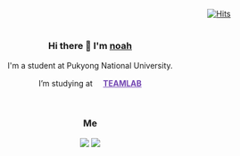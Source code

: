 <div text align = right>

[![Hits](https://hits.seeyoufarm.com/api/count/incr/badge.svg?url=https%3A%2F%2Fgithub.com%2Fpizzalist%2Fhit-counter&count_bg=%2379C83D&title_bg=%23555555&icon=github.svg&icon_color=%23E7E7E7&title=hits&edge_flat=false)](https://hits.seeyoufarm.com)

</div>

<div align='center'>

  <h1>
     
  <h3>Hi there 👋  I'm  <a href="https://pepper-origami-952.notion.site/pizzalist-9089e0014cdd4d6ca86e204dbfc95153">noah</a>
    </h3>
  <p>I'm a student at Pukyong National University.</p> 
   <p>I’m studying at <a href="https://github.com/TeamLab" style="color:#7346B2"><img src="https://avatars.githubusercontent.com/u/8847097?s=200&v=4" width="15px;" height="15px;"/><strong>TEAMLAB</strong></a></p>
  <br>
  <h3> Me </h3>
  <p>
    <a href="mailto:letgoofthepizza@gmail.com"><img src="https://img.shields.io/badge/Gmail-000000?style=round-square&logo=gmail&logoColor=EA4335"/></a>
    <a href="https://www.youtube.com/@droptheAI"><img src="https://img.shields.io/youtube/channel/subscribers/UCy3qm8wsPiQgdLeZZlNlfdA?&labelColor=000000&color=000000"/></a>
  </p>

